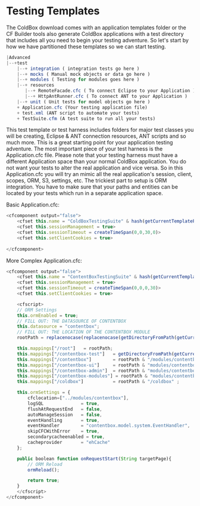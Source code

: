 # Testing Templates

The ColdBox download comes with an application templates folder or the CF Builder tools also generate ColdBox applications with a test directory that includes all you need to begin your testing adventure. So let's start by how we have partitioned these templates so we can start testing.

```js
|Advanced
|--+test
    |--+ integration ( integration tests go here )   
    |--+ mocks ( Manual mock objects or data go here )
    |--+ modules ( Testing for modules goes here )
    |--+ resources
       |--+ RemoteFacade.cfc ( To connect Eclipse to your Application )
       |--+ HttpAntRunner.cfc ( To connect ANT to your Application )
    |--+ unit ( Unit tests for model objects go here )
    + Application.cfc (Your testing application file)
    + test.xml (ANT script to automate your tests)
    + TestSuite.cfm (A test suite to run all your tests)
```

This test template or test harness includes folders for major test classes you will be creating, Eclipse & ANT connection resources, ANT scripts and so much more. This is a great starting point for your application testing adventure. The most important piece of your test harness is the Application.cfc file. Please note that your testing harness must have a different Application space than your normal ColdBox application. You do not want your tests to alter the real application and vice versa. So in this Application.cfc you will try an mimic all the real application's session, client, scopes, ORM, S3, settings, etc. The trickiest part to setup is ORM integration. You have to make sure that your paths and entities can be located by your tests which run in a separate application space.

Basic Application.cfc: 

```js
<cfcomponent output="false">
	<cfset this.name = "ColdBoxTestingSuite" & hash(getCurrentTemplatePath())> 
	<cfset this.sessionManagement = true>
	<cfset this.sessionTimeout = createTimeSpan(0,0,30,0)>
	<cfset this.setClientCookies = true>
	
</cfcomponent>
```

More Complex Application.cfc: 

```js
<cfcomponent output="false">
	<cfset this.name = "ContentBoxTestingSuite" & hash(getCurrentTemplatePath())>
	<cfset this.sessionManagement = true>
	<cfset this.sessionTimeout = createTimeSpan(0,0,0,30)>
	<cfset this.setClientCookies = true>

	<cfscript>
	// ORM Settings
	this.ormEnabled = true;
	// FILL OUT: THE DATASOURCE OF CONTENTBOX
	this.datasource = "contentbox";
	// FILL OUT: THE LOCATION OF THE CONTENTBOX MODULE
	rootPath = replacenocase(replacenocase(getDirectoryFromPath(getCurrentTemplatePath()),"test\\",""),"test/","");

	this.mappings["/root"]   = rootPath;
	this.mappings["/contentbox-test"] 	= getDirectoryFromPath(getCurrentTemplatePath());
	this.mappings["/contentbox"] 		= rootPath & "/modules/contentbox" ;
	this.mappings["/contentbox-ui"] 	= rootPath & "modules/contentbox-ui";
	this.mappings["/contentbox-admin"] 	= rootPath & "modules/contentbox-admin";
	this.mappings["/contentbox-modules"] = rootPath & "modules/contentbox-modules";
	this.mappings["/coldbox"] 			= rootPath & "/coldbox" ;

	this.ormSettings = {
		cfclocation=["../modules/contentbox"],
		logSQL 				= true,
		flushAtRequestEnd 	= false,
		autoManageSession	= false,
		eventHandling 		= true,
		eventHandler		= "contentbox.model.system.EventHandler",
		skipCFCWithError	= true,
		secondarycacheenabled = true,
		cacheprovider		= "ehCache"
	};

	public boolean function onRequestStart(String targetPage){
		// ORM Reload
		ormReload();

		return true;
	}
	</cfscript>
</cfcomponent>
```

